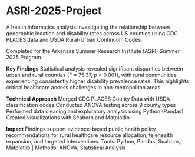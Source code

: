 # ASRI-2025-Project
A health informatics analysis investigating the relationship between geographic location and disability rates across US counties using CDC PLACES data and USDA Rural-Urban Continuum Codes.

Completed for the Arkansas Summer Research Institute (ASRI) Summer 2025 Program.

**Key Findings**
Statistical analysis revealed significant disparities between urban and rural counties (F = 75.37, p < 0.001), with rural communities experiencing consistently higher disability prevalence rates. This highlights critical healthcare access challenges in non-metropolitan areas.

**Technical Approach**
Merged CDC PLACES County Data with USDA classification codes
Conducted ANOVA testing across 9 county types
Performed data cleaning and exploratory analysis using Python (Pandas)
Created visualizations with Seaborn and Matplotlib

**Impact**
Findings support evidence-based public health policy recommendations for rural healthcare resource allocation, telehealth expansion, and targeted interventions.
Tools: Python, Pandas, Seaborn, Matplotlib | Methods: ANOVA, Statistical Analysis
